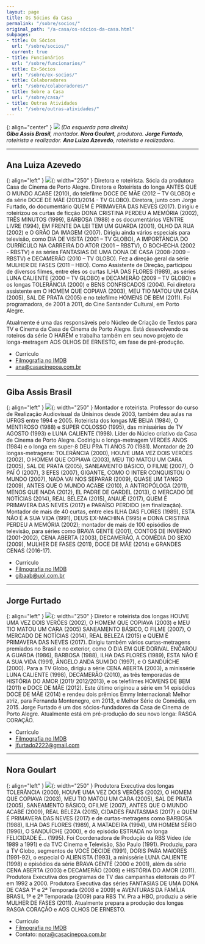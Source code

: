 ```yaml
---
layout: page
title: Os Sócios da Casa
permalink: "/sobre/socios/"
original_path: "/a-casa/os-sócios-da-casa.html"
subpages:
- title: Os Sócios
  url: "/sobre/socios/"
  current: true
- title: Funcionários
  url: "/sobre/funcionarios/"
- title: Ex-Sócios
  url: "/sobre/ex-socios/"
- title: Colaboradores
  url: "/sobre/colaboradores/"
- title: Sobre a Casa
  url: "/sobre/casa/"
- title: Outras Atividades
  url: "/sobre/outras-atividades/"
---
```



{: align="center" }
![](/uploads/casacine-3191_20x15.jpg)
_(Da esquerda para direita)  
**Giba Assis Brasil**, montador. **Nora Goulart**, produtora. **Jorge Furtado**, roteirista e realizador. **Ana Luiza Azevedo**, roteirista e realizadora._

***

## Ana Luiza Azevedo

{: align="left" }
![](/uploads/ana_maior.jpg){: width="250" }
Diretora e roteirista. Sócia da produtora Casa de Cinema de Porto Alegre. Diretora e Roteirista do longa ANTES QUE O MUNDO ACABE (2010), do telefilme DOCE DE MÃE (2012 – TV GLOBO) e da série DOCE DE MÃE (2013/2014 - TV GLOBO). Diretora, junto com Jorge Furtado, do documentário QUEM É PRIMAVERA DAS NEVES (2017). Dirigiu e roteirizou os curtas de ficção DONA CRISTINA PERDEU A MEMÓRIA (2002), TRÊS MINUTOS (1999), BARBOSA (1988) e os documentários VENTRE LIVRE (1994), EM FRENTE DA LEI TEM UM GUARDA (2001), OLHO DA RUA (2002) e O GRÃO DA IMAGEM (2007). Dirigiu ainda vários especiais para televisão, como DIA DE VISITA (2001 – TV GLOBO), A IMPORTÂNCIA DO CURRÍCULO NA CARREIRA DO ATOR (2001 – RBSTV), O BOCHECHA (2002 - RBSTV) e as séries FANTASIAS DE UMA DONA DE CASA (2008-2009 – RBSTV) e DECAMERÃO (2010 – TV GLOBO). Fez a direção geral da série MULHER DE FASES (2011 – HBO). Como Assistente de Direção, participou de diversos filmes, entre eles os curtas ILHA DAS FLORES (1989), as séries LUNA CALIENTE (2000 – TV GLOBO) e DECAMERÃO (2009 – TV GLOBO) e os longas TOLERÂNCIA (2000) e BENS CONFISCADOS (2004). Foi diretora assistente em O HOMEM QUE COPIAVA (2003), MEU TIO MATOU UM CARA (2005), SAL DE PRATA (2005) e no telefilme HOMENS DE BEM (2011). Foi programadora, de 2001 à 2011, do Cine Santander Cultural, em Porto Alegre.

Atualmente é uma das responsáveis pelo Núcleo de Criação de Textos para TV e Cinema da Casa de Cinema de Porto Alegre. Está desevolvendo os roteiros da série O HARÉM e trabalha também em seu novo projeto de longa-metragem AOS OLHOS DE ERNESTO, em fase de pré-produção.

- Currículo
- [Filmografia no IMDB](http://us.imdb.com/name/nm0044218/)
- <ana@casacinepoa.com.br>

***

## Giba Assis Brasil

{: align="left" }
![](/uploads/giba.jpg){: width="250" }
Montador e roteirista. Professor do curso de Realização Audiovisual da Unisinos desde 2003, também deu aulas na UFRGS entre 1994 e 2005.  Roteirista dos longas ME BEIJA (1984), O MENTIROSO (1988) e SUPER COLOSSO (1995), das minisséries de TV AGOSTO (1993) e LUNA CALIENTE (1998). Líder do Núcleo criativo da Casa de Cinema de Porto Alegre. Codirigiu o longa-metragem VERDES ANOS (1984) e o longa em super-8 DEU PRA TI ANOS 70 (1981). Montador de 20 longas-metragens: TOLERÂNCIA (2000), HOUVE UMA VEZ DOIS VERÕES (2002), O HOMEM QUE COPIAVA (2003), MEU TIO MATOU UM CARA (2005), SAL DE PRATA (2005), SANEAMENTO BÁSICO, O FILME (2007), Ó PAÍ Ó (2007), 3 EFES (2007), GIGANTE, COMO O INTER CONQUISTOU O MUNDO (2007), NADA VAI NOS SEPARAR (2009), QUASE UM TANGO (2009), ANTES QUE O MUNDO ACABE (2010), A ANTROPÓLOGA (2011), MENOS QUE NADA (2012), EL PADRE DE GARDEL (2013), O MERCADO DE NOTÍCIAS (2014), REAL BELEZA (2015), ANAUÊ (2017), QUEM É PRIMAVERA DAS NEVES (2017) e PARAÍSO PERDIDO (em finalização). Montador de mais de 40 curtas, entre eles ILHA DAS FLORES (1989), ESTA NÃO É A SUA VIDA (1991), DEUS EX-MACHINA (1995) e DONA CRISTINA PERDEU A MEMÓRIA (2002); montador de mais de 100 episódios de televisão, para séries como BRAVA GENTE (2001), CONTOS DE INVERNO (2001-2002), CENA ABERTA (2003), DECAMERÃO, A COMÉDIA DO SEXO (2009), MULHER DE FASES (2011), DOCE DE MÃE (2014) e GRANDES CENAS (2016-17).

- Currículo
- [Filmografia no IMDB](http://us.imdb.com/name/nm0039856/)
- <gibaab@uol.com.br>


***

## Jorge Furtado

{: align="left" }
![](/uploads/jorge.jpg){: width="250" }
Diretor e roteirista dos longas HOUVE UMA VEZ DOIS VERÕES (2002), O HOMEM QUE COPIAVA (2003) e MEU TIO MATOU UM CARA (2005) SANEAMENTO BÁSICO, O FILME (2007), O MERCADO DE NOTÍCIAS (2014),  REAL BELEZA (2015) e QUEM É PRIMAVERA DAS NEVES (2017). Dirigiu também vários curtas-metragens premiados no Brasil e no exterior, como O DIA EM QUE DORIVAL ENCAROU A GUARDA (1986), BARBOSA (1988), ILHA DAS FLORES (1989), ESTA NÃO É A SUA VIDA (1991), ÂNGELO ANDA SUMIDO (1997), e O SANDUÍCHE (2000). Para a TV Globo, dirigiu a série CENA ABERTA (2003), a minissérie LUNA CALIENTE (1998), DECAMERÃO (2010), as três temporadas de HISTÓRIA DO AMOR (2011/ 2012/2013), e os telefilmes HOMENS DE BEM (2011) e DOCE DE MÃE (2012). Este último originou a série em 14 episódios DOCE DE MÃE (2014) e rendeu dois prêmios Emmy Internacional: Melhor atriz, para Fernanda Montenegro, em 2013, e Melhor Série de Comédia, em 2015. Jorge Furtado é um dos sócios-fundadores da Casa de Cinema de Porto Alegre. Atualmente está em pré-produção do seu novo longa: RASGA CORAÇÃO.

- Currículo
- [Filmografia no IMDB](http://us.imdb.com/name/nm0299134/)
- <jfurtado2222@gmail.com>

***

## Nora Goulart

{: align="left" }
![](/uploads/nora.jpg){: width="250" }
Produtora Executiva dos longas TOLERÂNCIA (2000), HOUVE UMA VEZ DOIS VERÕES (2002), O HOMEM QUE COPIAVA (2003), MEU TIO MATOU UM CARA (2005), SAL DE PRATA (2005), SANEAMENTO BÁSICO, OFILME (2007), ANTES QUE O MUNDO ACABE (2009), REAL BELEZA (2015), CIDADES FANTASMAS (2017) e QUEM É PRIMAVERA DAS NEVES (2017) e de curtas-metragens como BARBOSA (1988), ILHA DAS FLORES (1989), A MATADEIRA (1994), UM HOMEM SÉRIO (1996), O SANDUÍCHE (2000), e do episódio ESTRADA no longa FELICIDADE É... (1995).  Foi Coordenadora de Produção da RBS Vídeo (de 1989 a 1991) e da TVC Cinema e Televisão, São Paulo (1991). Produziu, para a TV Globo, segmentos de VOCÊ DECIDE (1991), DORIS PARA MAIORES (1991-92), o especial O ALIENISTA (1993), a minissérie LUNA CALIENTE (1998) e episódios da série BRAVA GENTE (2000 e 2001), além da série CENA ABERTA (2003) e DECAMERÃO (2009) e HISTÓRIA DO AMOR (2011). Produtora Executiva dos programas de TV das campanhas eleitorais do PT em 1992 a 2000. Produtora Executiva das séries FANTASIAS DE UMA DONA DE CASA 1ª e 2ª Temporada (2008 e 2009) e AVENTURAS DA FAMÍLIA BRASIL 1ª e 2ª Temporada (2009) para RBS TV. Pra a HBO, produziu a série MULHER DE FASES (2011). Atualmente prepara a produção dos longas RASGA CORAÇÃO e AOS OLHOS DE ERNESTO.

- Currículo
- [Filmografia no IMDB](http://us.imdb.com/name/nm0332291/)
- Contato: <nora@casacinepoa.com.br>
